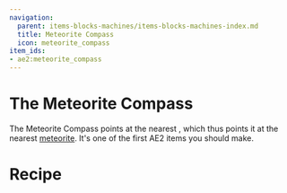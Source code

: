 ```yaml
---
navigation:
  parent: items-blocks-machines/items-blocks-machines-index.md
  title: Meteorite Compass
  icon: meteorite_compass
item_ids:
- ae2:meteorite_compass
---
```

# The Meteorite Compass

The Meteorite Compass points at the nearest <ItemLink id="mysterious_cube" />, which thus points it at the nearest
[meteorite](./features/meteorites.md). It's one of the first AE2 items you should make.

# Recipe

<RecipeFor id="meteorite_compass" />